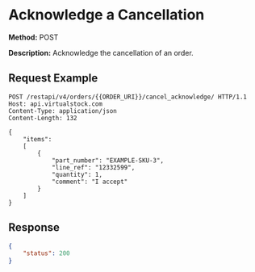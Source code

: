 # Acknowledge a Cancellation
**Method:** POST

**Description:** Acknowledge the cancellation of an order.

## Request Example
```http
POST /restapi/v4/orders/{{ORDER_URI}}/cancel_acknowledge/ HTTP/1.1
Host: api.virtualstock.com
Content-Type: application/json
Content-Length: 132

{
	"items":
	[
		{
			"part_number": "EXAMPLE-SKU-3",
			"line_ref": "12332599",
			"quantity": 1,
			"comment": "I accept"
		}
	]
}
```

## Response
```json
{
    "status": 200
}
```
